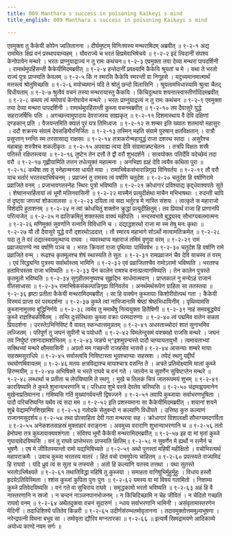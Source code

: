 ```yaml
---
title: 009 Manthara s success in poisoning Kaikeyi s mind
title_english: 009 Manthara s success in poisoning Kaikeyi s mind

---
```

<div class="audioEmbed"  caption="श्रीराम-हरिसीताराममूर्ति-घनपाठिभ्यां वचनम्" src="https://archive.org/download/Ramayana-recitation-Sriram-harisItArAmamUrti-Ghanapaati-v2/Kanda_2/Kanda_2_AYK-009-Kaikeyyaha_Krodhagara_Praveshaha.mp3"></div>
एवमुक्ता तु कैकेयी कोपेन ज्वलितानना ।  
दीर्घमुष्टम् विनिःश्वस्य मन्थरामिदम् अब्रवीत् ॥ ९-२-१  
अद्य राममितः क्षिप्रं वनं प्रस्थापयाम्यहम् ।  
यौवराज्ये च भरतं क्षिप्रमेवाभिषेचये ॥ ९-२-२  
इदं त्विदानीं संपश्य केनोपायेन मन्थरे ।  
भरतः प्राप्नुयाद्राज्यं न तु रामः कथंचन॥ ९-२-३  
एवमुक्ता तया देव्या मन्थरा पापदर्शिनी ।  
रामार्थमुपहिंसन्ती कैकेयीमिदमब्रवीत् ॥ ९-२-४  
हन्तेदानीं प्रवक्ष्यामि कैकेयि श्रूयतां च मे ।  
यथा ते भरतो राज्यं पुत्रः प्राप्स्यति केवलम् ॥ ९-२-५  
किं न स्मरसि कैकेयि स्मरन्ती वा निगूहसे ।  
यदुच्यमानमात्मार्थं मत्तस्त्वं श्रोतुमिच्छसि ॥ ९-२-६  
मयोच्यमानं यदि ते श्रोतुं छन्दो विलासिनि ।  
श्रूयतामभिधास्यामि श्रुत्वा चैतद् विधीयताम् ॥ ९-२-७  
श्रुत्वैवं वचनं तस्या मन्थरायास्तु कैकयि ।  
किंचिदुत्थाय शयनात्स्वास्तीर्णादिदमब्रवीत् ॥ ९-२-८  
कथय त्वं ममोपायं केनोपायेन मन्थरे ।  
भरतः प्राप्नुयाद्रज्यं न तु रामः कथंचन ॥ ९-२-९  
एवमुक्ता तया देव्या मन्थरा पापदर्शिनी ।  
रामार्थमुपहिंसन्ती कुब्जा वचनमब्रवीत् ॥ ९-२-१०  
तव दैवासुरे युद्धे सहराजर्षिभिः पतिः ।  
अगच्छत्त्वामुपादाय देवराजस्य साह्यकृत् ॥ ९-२-११  
दिशमास्थाय वै देवि दक्षिणां दण्डकान् प्रति ।  
वैजयन्तमिति क्यातं पुरं यत्र तिमिध्वजः ॥ ९-२-१२  
स शम्बर इति ख्यातः शतमायो महासुरः ।  
ददौ शक्रस्य संग्रामं देवसङिघैरनिर्जितः ॥ ९-२-१३  
तस्मिन् महति संग्रामे पुरुषान् क्षतविक्षतान् ।  
रात्रौ प्रसुप्तान् घ्नन्ति स्म तरसासाद्य राक्षसाः ॥ ९-२-१४  
तत्राकरोन्महायुद्धं राजा दशरथ स्तदा ।  
असुरैश्च महाबाहुः शस्त्रैश्च शकलीकृतः ॥ ९-२-१५  
अपवाह्य त्वया देवि संग्रामान्नष्टचेतनः ।  
तत्रपि विक्षतः शस्रैः पतिस्ते रक्षितस्त्वया ॥ ९-२-१६  
तुष्टेन तेन दत्तौ ते द्वौ वरौ शुभदर्शने ।  
सत्वयोक्तः पतिर्देवि यदेच्छेयं तदा वरौ ॥ ९-२-१७  
गृह्णीयामिति तत्तन तधेत्युक्तं महात्मना ।  
अनभिज्ञा ह्यहं देवि त्वयैव कथिता पुरा ॥ ९-२-१८  
कथैषा तव तु स्नेहान्मनसा धार्यते मया ।  
रामाभिषेकसंभारान्निगृह्य विनिवर्तय ॥ ९-२-१९  
तौ वरौ याच भर्तारं भरतस्याभिषेचनम् ।  
प्रव्राजनं तु रामस्य त्वं वर्षाणि चतुर्दश ॥ ९-२-२०  
चतुर्दश हि वर्षाणिरामे प्रव्राजिते वनम् ।  
प्रजाभावगतस्नेहः स्थिरः पुत्रो भविष्यति ॥ ९-२-२१  
क्रोधागारं प्रविश्याद्य कृद्द्धेवाश्वपतेः सुते ।  
शेष्वानन्तर्हितायां त्वं भूमौ मलिनवासिनी ॥ ९-२-२२  
मास्मैनं प्रत्युदीक्षेथा माचैन मभिभाषथाः ।  
रुदन्ती चापि तं दृष्ट्वा जगत्यां शोकलालसा ॥ ९-२-२३  
दयिता त्वं सदा भर्तुरत्र मे नास्ति संशयः ।  
त्वत्कृते स महाराजो विशेदपि हुताशनम् ॥ ९-२-२४  
न त्वां क्रोधयितुं शक्तोन क्रुद्धां प्रत्युदीक्षितुम्।  
तव प्रियार्थं राजा हि प्राणानपि परित्यजेत् ॥ ९-२-२५  
न ह्यतिक्रमितुं शक्तस्तव वाक्यं महीपतिः ।  
मन्दस्वभावे बुद्ध्यस्व सौभाग्यबलमात्मनः ॥ ९-२-२६  
मणिमुक्तं सुवर्णानि रत्नानि विविधानि च ।  
दद्याद्धशरथो राजा मा स्म तेषु मनः कृथाः ॥ ९-२-२७  
यौ तौ दैवासुरे युद्धे वरौ द्शरथोऽददात् ।  
तौ स्मारय महाभागे सोऽर्थो मात्वामतिक्रमेत् ॥ ९-२-२८  
यदा तु ते वरं दद्यात्स्वयमुत्थाप्य राघवः ।  
व्यवस्थाप्य महाराजं तमिमं वृणुया वरम् ॥ ९-२-२९  
रामं प्रव्राजयारण्ये नव वर्षाणि पञ्च च ।  
भरतः क्रियतां राजा पृथिव्याः पार्थिवर्षभ ॥ ९-२-३०  
चतुर्दश हि वर्षाणि रामे प्रव्राजिते वन्म् ।  
रूढश्च कृतमूलश्च शेषं स्थास्यति ते सुतः ॥ ९-२-३१  
रामप्रव्राजनं चैव देवि याचस्व तं वरम् ।  
एवं सिद्ध्यन्ति पुत्रस्य सर्वार्थास्तव भामिनि ॥ ९-२-३२  
एवं प्रव्राजितश्चैव रामोऽरामो भविष्यति ।  
भरतश्च हतामित्रस्तव राजा भविष्यति ॥ ९-२-३३  
येन कालेन रामश्च वनात्प्रत्यागमिष्यति ।  
तेन कालेन पुत्रस्ते कृतमूलो भविष्यति ॥ ९-२-३४  
सुगृहीतमनुष्यश्च सुहृद्भिः सार्धमात्मवान् ।  
प्राप्तकालं नु मन्येऽहं राजानं वीतसाध्वसा ॥ ९-२-३५  
रामाभिषेकसंकल्पान्निगृह्य विनिवर्तय ।  
अनर्थमर्थरूपेण ग्राहिता सा ततस्तया ॥ ९-२-३६  
हृष्टा प्रतीता कैकेयी मन्थरामिदमब्रवीत् ।  
सा हि वाक्येन कुब्जायाः किशोरीवोत्पथं गता ।  
कैकेयी विस्मयं प्राप्ता परं परमदर्शना ॥ ९-२-३७  
कुब्जे त्वां नाभिजानामि श्रेष्ठां श्रेष्ठभिधायिनीम् ।  
पृथिव्यामसि कुब्जानामुत्तमा बुद्धिनिर्णये ॥ ९-२-३८  
त्वमेव तु ममार्थेषु नित्ययुक्ता हितैषिणी ॥ ९-२-३९  
नाहं समवबुद्ध्येयं कुब्जे राज्ञश्चिकीर्षितम् ।  
सन्ति दुःसंस्थिताः कुब्जा वक्राः परमदारुणाः ॥ ९-२-४०  
त्वं पद्ममिव वातेन सन्नता प्रियदर्शना ।  
उरस्तेऽभिनिविष्टं वै यावत् स्कन्धात्समुन्नतम् ॥ ९-२-४१  
अधस्ताच्चोदरं शातं सुनाभमिव लज्जितम् ।  
परिपूर्णं तु जघनं सुपीनौ च पयोधरौ ॥ ९-२-४२  
विमलेन्दुसमं वक्त्रमहो राजसि मन्थरे ।  
जघनं तव निर्घुष्टं रशनादामशोभितम् ॥ ९-२-४३  
जङघे भ्^इशमुपन्यस्ते पादौ चाप्यायतावुभौ ।  
त्वमायताभ्यां सक्थिभ्यां मन्थरे क्षौमवासिनी ।  
अग्रतो मम गच्छन्ती राजहंसेव भाससे॥ ९-२-४४  
आसन्याः शम्बरे मायाः सहस्रमसुराधिपे ॥ ९-२-४५  
सर्वास्त्वयि निविष्टास्ता भूयश्चान्याः सहस्रशः ।  
तवेदं स्थगु यद्दीर्घं रथघोणमिवायतम् ॥ ९-२-४६  
मतयः क्षत्रविद्याश्च मायाश्चात्र वसन्ति ते ।  
अत्रते प्रतिमोक्ष्यामि मालां कुब्जे हिरण्मयीम् ॥ ९-२-४७  
अभिषिक्ते च भरते राघवे च वनं गते ।  
जात्येन च सुवर्णेन सुविष्टप्तेन मन्थरे ॥ ९-२-४८  
लब्धार्था च प्रतीता च लेपयिष्यामि ते स्थगु ।  
मुखे च तिलकं चित्रं जातरूपमयं शुभम् ॥ ९-२-४९  
कारयिष्यामि ते कुब्जे शुभान्यभरणानि च।  
परिधाय शुभे वस्त्रे देवतेव चरिष्यसि ॥ ९-२-५०  
चंद्रमाह्वयमानेन मुखेनाप्रतिमानना।  
गमिष्यसि गतिं मुख्यांगर्वयन्ती द्विषज्जने ॥ ९-२-५१  
तवापि कुब्जायाः सर्वाभरणभूषिताः ।  
पादौ परिचरिष्यन्ति यथैव त्वं सदा मम ॥ ९-२-५२  
इति प्रशस्यमाना सा कैकेयीमिदमब्रवीत् ।  
शयानां शयने शुभ्रे वेद्यामग्निशिखामिव ॥ ९-२-५३  
गतोदके सेतुबन्दो न कल्याणि विधीयते ।  
उत्तिष्ठ कुरु कल्याणं राजानमसुदर्शय॥ ९-२-५४  
तथा प्रोत्साहिता देवी गता मन्थरया सह ।  
क्रोधागारं विशालाक्षी सौभाग्यमदगर्विता ॥ ९-२-५५  
अनेकशतसाहस्रं मुक्ताहारं वराङ्गना ।  
अवमुच्य वराराणि शुभान्याभरणानि च ॥ ९-२-५६  
ततो हेमोपमा तत्र कुब्जावाक्यवशंगता ।  
संविश्य भूमौ कैकेयी मन्थरामिदमब्रवीत् ॥ ९-२-५७  
इह वा मां मृतां कुब्जे णृपायावेदयिष्यसि ।  
वनं तु राघवे प्राप्तेभरतः प्राप्स्यति क्षितिम्॥ ९-२-५८  
न सुवर्णेन मे ह्यर्थो न रत्नैर्न च भूषणैः ।  
एष मे जीवितस्यान्तो रामो यद्यभिषिच्यते ॥ ९-२-५९  
अथो पुनस्तां महिषीं महीक्षितो ।  
वचोभिरत्यर्थ महापराक्रमैः ।  
उवाच कुब्जा भरतस्य मातरं ।  
हितं वचो राममुपेत्य चाहितम् ॥ ९-२-६०  
प्रपत्स्यते राज्यमिदं हि राघवो ।  
यदि ध्रुवं त्वं स सुता च तप्स्यसे ।  
अतो हि कल्याणि यतस्व तत्तथा ।  
यथा सुतस्ते भरतोऽभिषेक्ष्यते ॥ ९-२-६१  
तथातिविद्धा महिषि तु कुब्जया ।  
समाहता वागिषुभिर्मुहुर्मुहुः ।  
विधाय हस्तौ हृदयेऽतिविस्मिता ।  
श्शंस कुब्जां कुपिता पुनः पुनः ॥ ९-२-६२  
यमस्य वा मां विषयं गतामितो ।  
निशाम्य कुब्जे प्रतिवेदयिष्यसि ।  
वनं गते वा सुचिराय राघवे ।  
समृद्धकामो भरतो भविष्यति ॥ ९-२-६३  
अहं हि वै नास्तरणानि न स्रजो ।  
न चन्दनं नाञ्जनपानभोजनम् ।  
न किंचिदिच्छामि न चेह जीवितं ।  
न चेदितो गच्छति राघवो वनम् ॥ ९-२-६४  
अथैतदुक्त्वा वचनं सुदारुणं ।  
न्धाय सर्वाभरणानि भामिनी ।  
असंवृतामास्तरणेन मेदिनीं ।  
तदाधिशिश्ये पतितेव किन्नरी ॥ ९-२-६५  
उदीर्णसंरम्भतमोवृतानना ।  
तदावमुक्तोत्तममूल्यभूषणा ।  
नरेन्द्रपत्नी विमना बभूव सा ।  
तमोवृता द्यौरिव मग्नतारका ॥ ९-२-६६  
॥ इत्यार्षे स्रिमद्रामयणे आदिकाव्ये अयोध्य काण्दे नवम सर्गः ॥